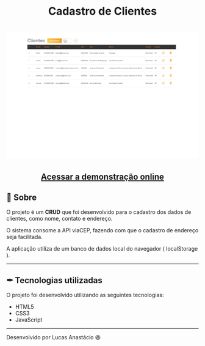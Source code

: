 <h1 align="center">
Cadastro de Clientes
</h1>

<h1>
	<img src="crud.png">
</h1>

<h2 align="center">
	<a href="https://project001.anastacioribeiro.com"> Acessar a demonstração online </a>
</h2>


## 📃 Sobre

O projeto é um **CRUD** que foi desenvolvido para o cadastro dos dados de clientes, como nome, contato e endereço.

O sistema consome a API viaCEP, fazendo com que o cadastro de endereço seja facilitada.

A aplicação utiliza de um banco de dados local do navegador ( localStorage ).

---

## ✒ Tecnologias utilizadas

O projeto foi desenvolvido utilizando as seguintes tecnologias:

- HTML5
- CSS3
- JavaScript

---

Desenvolvido por Lucas Anastácio 😆